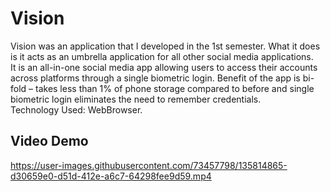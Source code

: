 # Vision

Vision was an application that I developed in the 1st semester. What it does is it acts as an umbrella application for all other social media applications.</br>
It is an all-in-one social media app allowing users to access their accounts across platforms through a single biometric login. Benefit of the app is bi-fold – takes less than 1% of phone storage compared to before and single biometric login eliminates the need to remember credentials.</br> 
Technology Used: WebBrowser. </br>

## Video Demo


https://user-images.githubusercontent.com/73457798/135814865-d30659e0-d51d-412e-a6c7-64298fee9d59.mp4
